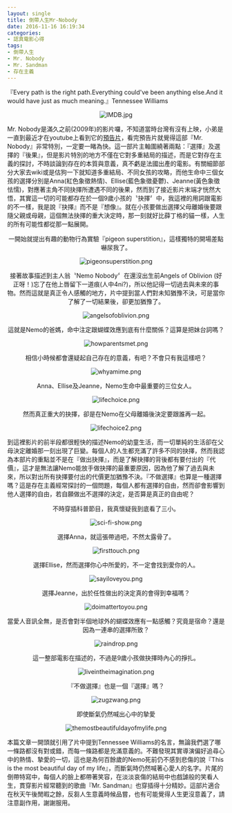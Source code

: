 ```yaml
---
layout: single
title: 倒帶人生Mr-Nobody
date: 2016-11-16 16:19:34
categories:
- 認真電影心得
tags:
- 倒帶人生
- Mr. Nobody
- Mr. Sandman
- 存在主義
---
```


『Every path is the right path.Everything could've been anything else.And it would have just as much meaning.』Tennessee Williams

<p style="text-align:center"><img alt="IMDB.jpg" src="https://pic.pimg.tw/kwbuster/1479315225-1356792477_n.jpg?v=1479315243" title="IMDB.jpg"></p>

Mr. Nobody是滿久之前(2009年)的影片囉，不知道當時台灣有沒有上映，小弟是一直到最近才在youtube上看到它的<a href="https://www.youtube.com/watch?v=mpi0qsp3v_w">預告片</a>，看完預告片就覺得這部『Mr. Nobody』非常特別，一定要一睹為快。這一部片主軸圍繞著兩點：『選擇』及選擇的『後果』，但是影片特別的地方不僅在它對多重結局的描述，而是它對存在主義的探討，不時談論到存在的本質與意義，真不虧是法國出產的電影。有關細節部分大家去wiki或是估狗一下就知道多重結局、不同女孩的攻略，而他生命中三個女孩的選擇分別是Anna(紅色象徵熱情)、Ellise(藍色象徵憂鬱)、Jeanne(黃色象徵怯懦)，對應著主角不同抉擇所遭遇不同的後果，然而到了接近影片末端才恍然大悟，其實這一切的可能都存在於一個9歲小孩的〝抉擇〞中，我這裡的用詞跟電影的不一樣，我是說『抉擇』而不是『想像』。就在小孩要做出選擇父母離婚後要跟隨父親或母親，這個無法抉擇的重大決定時，那一刻就好比薛丁格的貓一樣，人生的所有可能性都從那一點展開。

<p style="text-align: center;">一開始就提出有趣的動物行為實驗『pigeon superstition』，這樣獨特的開場差點嚇尿我了。</p>

<p style="text-align: center;"><img alt="pigeonsuperstition.png" src="https://pic.pimg.tw/kwbuster/1479315230-976094613_n.png" title="pigeonsuperstition.png"></p>

<p style="text-align: center;">接著故事描述到主人翁〝Nemo Nobody〞在還沒出生前Angels of Oblivion (好正呀！)忘了在他上唇留下一道痕(人中4ni?)，所以他記得一切過去與未來的事物。然而這就是真正令人感觸的地方，片中提到當人們對未知猶豫不決，可是當你了解了一切結果後，卻更加猶豫了。</p>

<p style="text-align:center"><img alt="angelsofoblivion.png" src="https://pic.pimg.tw/kwbuster/1479315225-312347761_n.png" title="angelsofoblivion.png"></p>

<p style="text-align: center;">這就是Nemo的爸媽，命中注定跟蝴蝶效應到底有什麼關係？這算是把妹台詞嗎？</p>

<p style="text-align:center"><img alt="howparentsmet.png" src="https://pic.pimg.tw/kwbuster/1479315226-1625655221_n.png" title="howparentsmet.png"></p>

<p style="text-align: center;">相信小時候都會還疑起自己存在的意義，有吧？不會只有我這樣吧？</p>

<p style="text-align:center"><img alt="whyamime.png" src="https://pic.pimg.tw/kwbuster/1479315234-3294360265_n.png?v=1479315244" title="whyamime.png"></p>

<p style="text-align: center;">Anna、Ellise及Jeanne，Nemo生命中最重要的三位女人。</p>

<p style="text-align:center"><img alt="lifechoice.png" src="https://pic.pimg.tw/kwbuster/1479315227-332827867_n.png?v=1479315243" title="lifechoice.png"></p>

<p style="text-align: center;">然而真正重大的抉擇，卻是在Nemo在父母離婚後決定要跟誰再一起。</p>

<p style="text-align:center"><img alt="lifechoice2.png" src="https://pic.pimg.tw/kwbuster/1479315229-3146596869_n.png?v=1479315243" title="lifechoice2.png"></p>

到這裡影片的前半段都很輕快的描述Nemo的幼童生活，而一切單純的生活卻在父母決定離婚那一刻出現了巨變。每個人的人生都充滿了許多不同的抉擇，然而我認為本部片的重點並不是在『做出抉擇』，而是了解抉擇的背後都有要付出的『代價』，這才是無法讓Nemo能放手做抉擇的最重要原因，因為他了解了過去與未來，所以對出所有抉擇要付出的代價更加猶豫不決。『不做選擇』也算是一種選擇嗎？這是存在主義經常探討的一個問題，每個人都有選擇的自由，然而卻會影響到他人選擇的自由，若自願做出不選擇的決定，是否算是真正的自由呢？

<p style="text-align: center;">不時穿插科普節目，我真懷疑我到底看了三小。</p>

<p style="text-align:center"><img alt="sci-fi-show.png" src="https://pic.pimg.tw/kwbuster/1479315232-959038096_n.png?v=1479315244" title="sci-fi-show.png"></p>

<p style="text-align: center;">選擇Anna，就這張帶過吧，不然太露骨了。</p>

<p style="text-align:center"><img alt="firsttouch.png" src="https://pic.pimg.tw/kwbuster/1479315225-3701072183_n.png?v=1479315243" title="firsttouch.png"></p>

<p style="text-align: center;">選擇Ellise，然而選擇你心中所愛的，不一定會找到愛你的人。</p>

<p style="text-align:center"><img alt="sayiloveyou.png" src="https://pic.pimg.tw/kwbuster/1479315231-1813171241_n.png?v=1479315244" title="sayiloveyou.png"></p>

<p style="text-align: center;">選擇Jeanne，出於任性做出的決定真的會得到幸福嗎？</p>

<p style="text-align:center"><img alt="doimattertoyou.png" src="https://pic.pimg.tw/kwbuster/1479315225-2136846401_n.png?v=1479315243" title="doimattertoyou.png"></p>

<p style="text-align: center;">當愛人音訊全無，是否會對半個地球外的蝴蝶效應有一點感觸？究竟是宿命？還是因為一連串的選擇所致？</p>

<p style="text-align:center"><img alt="raindrop.png" src="https://pic.pimg.tw/kwbuster/1479315231-4172996049_n.png?v=1479315243" title="raindrop.png"></p>

<p style="text-align: center;">這一整部電影在描述的，不過是9歲小孩做抉擇時內心的掙扎。</p>

<p style="text-align:center"><img alt="liveintheimagination.png" src="https://pic.pimg.tw/kwbuster/1479315229-825560204_n.png?v=1479315243" title="liveintheimagination.png"></p>

<p style="text-align: center;">『不做選擇』也是一個『選擇』嗎？</p>

<p style="text-align:center"><img alt="zugzwang.png" src="https://pic.pimg.tw/kwbuster/1479315234-2521911049_n.png?v=1479315244" title="zugzwang.png"></p>

<p style="text-align: center;">即使斷氣仍然喊出心中的摯愛</p>

<p style="text-align:center"><img alt="themostbeautifuldayofmylife.png" src="https://pic.pimg.tw/kwbuster/1479315233-113999421_n.png?v=1479315244" title="themostbeautifuldayofmylife.png"></p>


本篇文章一開頭就引用了片中提到Tennessee Williams的名言，無論我們選了哪一條路都沒有對或錯，而每一條路都是充滿意義的。不難發現其實導演偏好追尋心中的熱情、摯愛的一切，這也是為何百餘歲的Nemo死前仍不感到悲傷的說『This is the most beautiful day of my life』，而斷氣時仍然喊著心愛人的名字。片尾的倒帶特寫中，每個人的臉上都帶著笑容，在淡淡哀傷的結局中也戲謔般的笑看人生，貫穿影片經常聽到的歌曲『Mr. Sandman』也穿插得十分精妙。這部片適合在秋天午後閒暇之餘，反芻人生意義時候品嘗，也有可能覺得人生更沒意義了，請注意副作用，謝謝服用。


